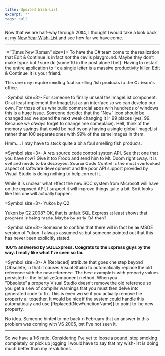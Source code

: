 ```yaml
---
title: Updated Wish-List
excerpt: ""
tags: null
---
```

Now that we are half-way through 2004, I thought I would take a look back at my <a href="http://weblogs.asp.net/mlafleur/archive/2004/01/04/47472.aspx">New Year Wish-List </a>and see how far we have come. 

<p dir=ltr><font face=Symbol size=3><span><span>
<hr id=null/>
&#183;="Times New Roman" size=1>         </font></span></span>To have the C# team come to the realization that Edit &amp; Continue is in fact <i>not</i> the devils playground. Maybe they don&#8217;t make typos but <i>I</i> sure do (some 10 in the post alone I bet). Having to restart the entire application to fix a single letter is a massive productivity killer. Edit &amp; Continue, it is your friend.</p>
This one may require sending foul smelling fish products to the C# team's office. 



=Symbol size=3><span>&#183;<span>         </span></span>For someone to finally unseal the ImageList component. Or at least implement the ImageList as an interface so we can develop our own. For those of us who build commercial apps with hundreds of windows this is a huge issue. Someone decides that the &#8220;New&#8221; icon should be changed and we spend the next week changing it in 99 places (yes, 99. Because we <i>always</i> forget to change one someplace).  Hell, think of the memory savings that could be had by only having a single global ImageList rather than 100 separate ones with 99% of the same images in them.

Hmm.... I may have to stock quite a bit a foul smelling fish products.



=Symbol size=3><span>&#183;<span>         </span></span>A <i>real</i> source code control system API. See that one that you have now? Give it too Frodo and send him to Mt. Doom right away. It is evil and needs to be destroyed. Source Code Control is the most overlooked aspect of software development and the poor API support provided by Visual Studio is doing nothing to help correct it. 

While it is unclear what effect the new SCC system from Microsoft will have on the exposed API, I suspect it will improve things quite a bit. So it looks like this one will actually happen.



=Symbol size=3><span>&#183;<span>         </span></span>Yukon by Q2

Yukon by Q2 2008? OK, that is unfair. SQL Express at least shows that progress is being made. Maybe by early Q4 then?



=Symbol size=3><span>&#183;<span>         </span></span>Someone to confirm that there will in fact be an MSDE version of Yukon. I always assumed so but someone pointed out that this has never been explicitly stated.

<strong>100% answered by SQL Express. Congrats to the Express guys by the way. I really like what I've seen so far.</strong>



=Symbol size=3><span>&#183;<span>         </span></span>A [Replaced] attribute that goes one step beyond [Obsolete] in that it causes Visual Studio to automatically replace the old reference with the new reference. The best example is with property values persisted in the InitializeComponent method. When you <br />&#8221;Obsolete&#8221; a property Visual Studio doesn&#8217;t remove the old reference so you get a slew of compiler warnings that you must then delve into generated code to fix. This is even worse if you actually remove the property all together. It would be nice if the system could handle this automatically and use [Replaced(NewFunctionName)] to point to the new property. 

No idea. Someone hinted to me back in February that an answer to this problem was coming with VS 2005, but I've not seen it. 

<p>
<hr id=null/>
So we have a 1:6 ratio. Considering I've yet to loose a pound, stop smoking completely, or pick up jogging I would have to say that my wish-list is doing much better than my resolutions. </p>